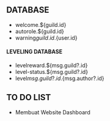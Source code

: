 ## DATABASE
+ welcome.${guild.id}
+ autorole.${guild.id}
+ warning${guild.id}.${user.id}
#### LEVELING DATABASE
- levelreward.${msg.guild?.id}
- level-status.${msg.guild?.id}
- level${msg.guild?.id}.${msg.author?.id}

## TO DO LIST
+ Membuat Website Dashboard
